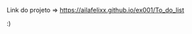 
Link do projeto => <a href="https://ailafelixx.github.io/ex001/To_do_list">https://ailafelixx.github.io/ex001/To_do_list</a>

:)